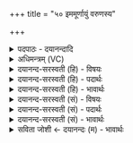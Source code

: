 +++
title = "५० इममूर्णायुं वरुणस्य"

+++
<details><summary>पदपाठः - दयानन्दादि</summary>

इ॒मम्। ऊ॒र्णा॒युम्। वरु॑णस्य। नाभि॑म्। त्वच॑म्। प॒शू॒नाम्। द्वि॒पदा॒मिति द्वि॒ऽपदा॑म्। चतु॑ष्पदाम्। चतुः॑ऽपदा॒मिति॒ चतुः॑ऽपदाम्। त्वष्टुः॑। प्र॒जाना॒मिति॑ प्र॒ऽजाना॑म्। प्र॒थ॒मम्। ज॒नित्र॑म्। अग्ने॑। मा। हि॒ꣳसीः॒। प॒र॒मे। व्यो॑म॒न्निति॒ विऽओ॑मन्। उष्ट्र॑म्। आ॒र॒ण्यम्। अनु॑। ते॒। दि॒शा॒मि॒। तेन॑। चि॒न्वा॒नः। त॒न्वः᳖। नि। सी॒द॒। उष्ट्र॑म्। ते॒। शुक्। ऋ॒च्छ॒तु॒। यम्। द्वि॒ष्मः। तम्। ते॒। शुक्। ऋ॒च्छ॒तु॒। ५०।
</details>

<details><summary>अधिमन्त्रम् (VC)</summary>

- अग्निर्देवता
- विरूप ऋषिः
- कृतिः
- निषादः
</details>

<details><summary>दयानन्द-सरस्वती (हि) - विषयः</summary>

फिर किन पशुओं को न मारना और किन को मारना चाहिये, यह विषय अगले मन्त्र में कहा है ॥
</details>

<details><summary>दयानन्द-सरस्वती (हि) - पदार्थः</summary>

पदार्थान्वयभाषाः -  हे (अग्ने) विद्या को प्राप्त हुए राजन् ! तू (वरुणस्य) प्राप्त होने योग्य श्रेष्ठ सुख के (नाभिम्) संयोग करनेहारे (इमम्) इस (द्विपदाम्) दो पगवाले मनुष्य, पक्षी आदि (चतुष्पदाम्) चार पगवाले (पशूनाम्) गाय आदि पशुओं की (त्वचम्) चमड़े से ढाँकनेवाले और (त्वष्टुः) सुखप्रकाशक ईश्वर की (प्रजानाम्) प्रजाओं के (प्रथमम्) आदि (जनित्रम्) उत्पत्ति के निमित्त (परमे) उत्तम (व्योमन्) आकाश में वर्त्तमान (ऊर्णायुम्) भेड़ आदि को (मा हिंसीः) मत मार (ते) तेरे लिये मैं ईश्वर (यम्) जिस (आरण्यम्) बनैले (उष्ट्रम्) हिंसक ऊँट को (अनुदिशामि) बतलाता हूँ, (तेन) उससे सुरक्षित अन्नादि से (चिन्वानः) बढ़ता हुआ (तन्वः) शरीर में (निषीद) निवास कर (ते) तेरा (शुक्) शोक उस जंगली ऊँट को (ऋच्छतु) प्राप्त हो और जिस द्वेषीजन से हम लोग (द्विष्मः) अप्रीति करें (तम्) उसको (ते) तेरा (शुक्) शोक (ऋच्छतु) प्राप्त होवे ॥५० ॥
</details>

<details><summary>दयानन्द-सरस्वती (हि) - भावार्थः</summary>

भावार्थभाषाः -  हे राजन् ! जिन भेड़ आदि के रोम और त्वचा मनुष्यों के सुख के लिये होती हैं और जो ऊँट भार उठाते हुए मनुष्यों को सुख देते हैं, उनको जो दुष्टजन मारा चाहें, उनको संसार के दुःखदायी समझो और उनको अच्छे प्रकार दण्ड देना चाहिये और जो जंगली ऊँट हानिकारक हों, उन्हें भी दण्ड देना चाहिये ॥५० ॥
</details>

<details><summary>दयानन्द-सरस्वती (सं) - विषयः</summary>

पुनः के पशवो न हिंस्या हिंस्याश्चेत्याह ॥
</details>

<details><summary>दयानन्द-सरस्वती (सं) - पदार्थः</summary>

पदार्थान्वयभाषाः -  हे अग्ने ! प्राप्तविद्य राजंस्त्वमिमं वरुणस्य नाभिं द्विपदां चतुष्पदां पशूनां त्वचं त्वष्टुः प्रजानां प्रथमं जनित्रं परमे व्योमन् वर्त्तमानमूर्णायुं मा हिंसीः। ते यं धान्यहिंसकमारण्यमुष्ट्रं हन्तुमनुदिशामि, तेन चिन्वानः सँस्तन्वो मध्ये निषीद। ते शुगारण्यमुष्ट्रमृच्छतु यं ते द्वेष्टारं वयं द्विष्मस्तं शुगृच्छतु ॥५० ॥
</details>

<details><summary>दयानन्द-सरस्वती (सं) - भावार्थः</summary>

भावार्थभाषाः -  हे राजन् ! येषामव्यादीनां लोमानि त्वगपि मनुष्याणां सुखाय प्रभवति, य उष्ट्रा भारं वहन्तो मनुष्यान् सुखयन्ति, तान् ये हन्तुमिच्छेयुस्ते जगत्पीडका विज्ञेयाः सम्यग् दण्डनीयाश्च, ये चारण्या उष्ट्रा हानिकरास्तेऽपि दण्डनीयाः ॥५० ॥
</details>

<details><summary>सविता जोशी ← दयानन्दः (म) - भावार्थः</summary>

भावार्थभाषाः -  हे राजा ! मेंढी इत्यादींचे केस व त्वचा माणसाच्या सुखासाठी असतात. उंट भारवाहक बनून माणसांना सुखी करतात त्यांना जे दुष्ट लोक मारू इच्छितात ते जगाला दुःखी करतात त्यामुळे त्यांना चांगल्या प्रकारे शिक्षा दिली पाहिजे.
</details>